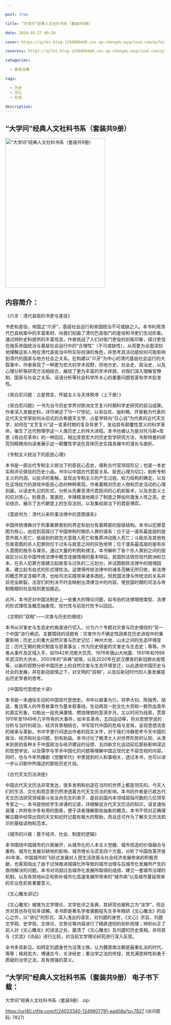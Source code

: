 ```yaml
---

post: true

title: “大学问”经典人文社科书系（套装共9册）

date: 2024-05-27 09:20

cover: https://qifei-blog-1256009448.cos.ap-chengdu.myqcloud.com/qifei-blog/6638a2c40ea9cb140383415d.jpg

coveross: https://qifei-blog-1256009448.cos.ap-chengdu.myqcloud.com/qifei-blog/6638a2c40ea9cb140383415d.jpg

categories:

  - 套装合集

tags:

  - 历史
  - 文化
  - 社会

description:
---
```


## “大学问”经典人文社科书系（套装共9册）
<img alt="“大学问”经典人文社科书系（套装共9册） " class="aligncenter loading" data-was-processed="true" decoding="async" fetchpriority="high" height="471" src="https://qifei-blog-1256009448.cos.ap-chengdu.myqcloud.com/qifei-blog/6638a2c40ea9cb140383415d.jpg" style="cursor: zoom-in;" width="314"/>

## 内容简介：

《爪牙：清代县衙的书吏与差役》<br/>

书吏和差役，帝国之“爪牙”，基层社会运行和帝国统治不可或缺之人。本书利用清代巴县档案中的丰富素材，向我们刻画了清代巴县衙门的差役和书吏们生动形象。通过辨析史料提供的丰富信息，作者挑战了人们对衙门吏役的刻板印象，探讨吏役在维系帝国统治与基层社会运行中的“合理性”（不可或缺性），从而更为全面深刻地理解这些人物在清代县衙当中所实际扮演的角色，并思考其活动是如何可能影响到清代的国家与地方社会之关系。在构建以“爪牙”为中心的清代基层社会运行的大叙事中，作者表现了一种更为宏大的学术视野，将地方史、社会史、政治史，以及心理分析等研究方法相结合，展现了更为丰富的学术样貌，对我们深入理解官僚制、国家与社会之关系、话语分析等社会科学所关心的重要问题皆富有学术启发性。

《哥白尼问题：占星预言、怀疑主义与天体秩序（上下册）》<br/>

《哥白尼问题》一书为当今历史学界对欧洲文艺复兴时期科学史研究的前沿成果。作者深入发掘史料，详尽阐述了15—17世纪，以哥白尼、伽利略、开普勒为代表的近代天文学家如何从旧式的古希腊天文学、占星学转向“日心说”为代表的近代天文学，如何在“文艺复兴”这一变革时期的复杂背景下，发动具有颠覆性意义的科学革命，催生了近代物理学这一人类历史上的伟大进程。本书也被认为是对托马斯•库恩《哥白尼革命》的一种回应，相比库恩宏大的历史哲学研究方法，韦斯特曼的研究则精微地向读者展示这一颠覆性学说在具体历史实践发展中的漫长与曲折。

《专制主义统治下的臣民心理》<br/>

本书是一部古代专制主义统治下的臣民心态史，堪称古代官场现形记；也是一本史实和评论俱佳的历史小品。书中以中国古代君臣关系、臣民心理为切口，剖析专制主义的内涵，以批评的笔触，呈现出专制主义的产生过程、权力结构的确定，以及在这场权力的游戏中臣民心态的种种表现。作者着眼对历史人物和历史活动的心理刻画，以读史札记的形式，分析从先秦至清代君臣间的心机和智术，以及忠臣义土的应对苦心，别善恶，寓褒贬，辛辣精准地揭示了制度之弊如何激发人性之恶。史论结合，展示了古代朝堂上的生存法则，以及集权政治下的君臣博弈。

《意欲何为：清代以来刑事法律中的意图谱系》<br/>

中国传统律典对于刑事重罪类别的界定和划分有着精密的层级结构。本书以犯罪意图为核心，由低到高探讨了中国帝制时期杀人罪的谱系：位于这一谱系最底层的是意外致人死亡、低级别的疏忽大意致人死亡和鲁莽冲动致人死亡；斗殴杀及其他有伤害意图的杀人犯罪则位于过失与故意之间的灰色地带；位于谱系最高层的是有杀人意图的故杀与谋杀。通过大量的判例和律注，本书解析了各个杀人类别之间的层级区分以及中国传统法律中概念连接情境的基本特征。民国刑法效仿现代欧洲和日本，在杀人犯罪方面建立起故意与过失的二元划分，并试图剔除法律中的情境因素，建立起韦伯式的形式理性法。这使得传统法律中的诸多范畴无所归依，新法律的概念界定含糊不清，也给司法实践带来诸多困扰。但民国法律与传统法的关系并非完全断裂，法官们的判决不时会映射出清律当中的内容，使民国时期的司法与帝制晚期的社会规则更加接近。<br/>

此外，本书还对中国法制史上一些重大的理论问题，如韦伯的法律理想类型、法律的形式理性及概念抽象性、现代性与前现代性予以回应。

《文明的“双相”——灾害与历史的缠绕》<br/>

本书从灾害史与生态史的角度进行切入，分为六个专题对灾害与历史缠绕的“另一个中国”进行阐述。主要围绕的话题有：灾害作为不确定性因素在历史进程中的重要影响；历史上的重大自然灾害与历史记忆；神州大地、山水之间的生态环境变迁；历代王朝的救灾制度与慈善事业；作为历史借鉴的灾害史与生态史；等等。作者从事件及区域入手，如1942年河南大饥荒、1976年唐山大地震、1931年和1998年武汉的大洪水，2003年的“非典”疫情，以及2020年在武汉爆发的新冠肺炎疫情等，以新的视野分析中国历史上的自然灾害与生态环境变迁，以此透视中国历史与社会的发展，并在新冠疫情之下，对文明的“双相”，以及后新冠时代的人类发展提出历史学者的思考。

《中国现代思想史十讲》<br/>

本书是一本通俗生动的中国现代思想史。书中以故事为引，将李大钊、陈独秀、胡适、鲁迅等人的传奇故事作为基本叙事线，生动再现一批文化大师和一群热血青年的真实形象，勾勒出一段充满激情、燃烧理想的澎湃岁月。又以时间为线索，贯穿1911年至1949年几乎所有的大事件，如辛亥革命，五四运动等，将对思想学说的分析与当时的政治、经济背景相结合，书写现代中国的危局与变局，呈现思想流变的继承与革新。书中字里行间透出作者的现实关怀，对于我们冷静思考今天中国的政治、经济和社会问题，别有助益。本书讨论了晚清士人对世界形势的认知、从清末到民初各种关于中国政治与经济建设的设想、五四新文化运动前后那些影响深远的思想学说，以及儒学与学术中国化的问题等理解中国近现代史不容忽视的内容。同时，也与今年热播剧《觉醒年代》中里提到的人和事相关，透过本书，也可以进一步认识剧中所描述的那些历史片段。

《古代天文历法讲座》<br/>

中国古代天文历法非常发达，很多发明和创造在当时的世界上都是领先的。今天人们的生活、文化和观念里仍然渗透着古代天文历法的影响。本书的作者是已故古代天文历法研究领域泰斗张汝舟先生的弟子，是目前国内本领域屈指可数的几位领军专家之一。本书是他给学生讲课的记录，详细解说古代天文历法的知识，语言通俗易懂；并附有许多有用的图表，便于读者理解那些抽象的概念。本书不但对正确理解古籍中经常出现的天文和纪时记载有极大的帮助，而且还可作为了解天文历法知识的基础读物和范本。

《城市的兴衰：基于经济、社会、制度的逻辑》<br/>

本书围绕中国城市的兴衰展开，从城市化的人本主义觉醒、城市改造的价值融合与重构、城市化发展对耕地的影响、城市增长与谎言四个方面，分析了中国改革开放40年来，中国城市的飞跃式发展对人民生活改善与社会经济发展带来的积极贡献，也客观指出了由于过快推进城镇化所导致的城市治理与后城市化发展所产生的亟待解决的问题。本书对巩固过去城市化发展所取得的成绩、建立一套城市治理的机制，以及有效地纠正和弥补城市化高速发展所带来的“城市病”以及城市蔓延带来的农业危机有重要意义。

《文心雕龙讲记》<br/>

《文心雕龙》被推为文学理论、文学批评之圣典，其研究也被称之为“龙学”，但近世对其也存在较多误解。本书即是著名学者龚鹏程先生多年精研《文心雕龙》的会心之作，以“讲记”的形式、深入浅出的语言，对刘勰的身世，《文心》宗旨，刘勰文学观、史学观、文体论、文势论等内容进行了精辟透彻的剖析梳理；辨析纠正了前人对《文心雕龙》的误读之处，厘清了《文心雕龙》及刘勰的历史真相。并将其与《文选》《诗品》进行比较，对当前文学理论研究进行深入反思。<br/>

全书多具新见，如辨定刘勰身世为没落士族，认为魏晋南北朝是最重礼法的时代，等等；格局宏大、博通古今，关涉经史；重治学之法的传授，其充满思辨性和勇于质疑的治学之法，具有很强的意义。

## “大学问”经典人文社科书系（套装共9册） 电子书下载：
大学问”经典人文社科书系（套装9册）.zip: 

https://url40.ctfile.com/f/24033340-1249907791-ead08a?p=7827 (访问密码: 7827)
